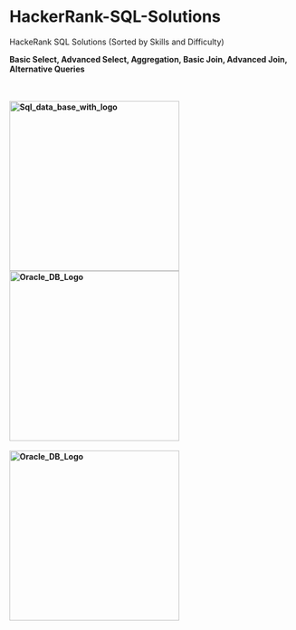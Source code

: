 # HackerRank-SQL-Solutions
HackeRank SQL Solutions (Sorted by Skills and Difficulty)

<b> Basic Select, Advanced Select, Aggregation, Basic Join, Advanced Join, Alternative Queries <b>

<br>
<br>
<div>
<img src="https://github.com/user-attachments/assets/6c869b23-329a-4135-9b1d-2045cabd33a6" width="300" alt="Sql_data_base_with_logo">
  <br>
<img src="https://github.com/user-attachments/assets/304f82e5-3d35-49f4-9760-5236b766823d" width="300" alt="Oracle_DB_Logo">
  <br>
  <br>
<img src="https://github.com/user-attachments/assets/c7fe05be-de85-44ed-afd6-188620a42e32" width="300" alt="Oracle_DB_Logo">
</div>

